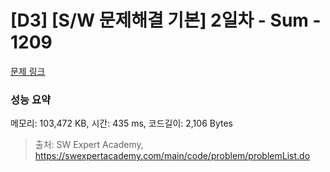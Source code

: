 # [D3] [S/W 문제해결 기본] 2일차 - Sum - 1209 

[문제 링크](https://swexpertacademy.com/main/code/problem/problemDetail.do?contestProbId=AV13_BWKACUCFAYh) 

### 성능 요약

메모리: 103,472 KB, 시간: 435 ms, 코드길이: 2,106 Bytes



> 출처: SW Expert Academy, https://swexpertacademy.com/main/code/problem/problemList.do